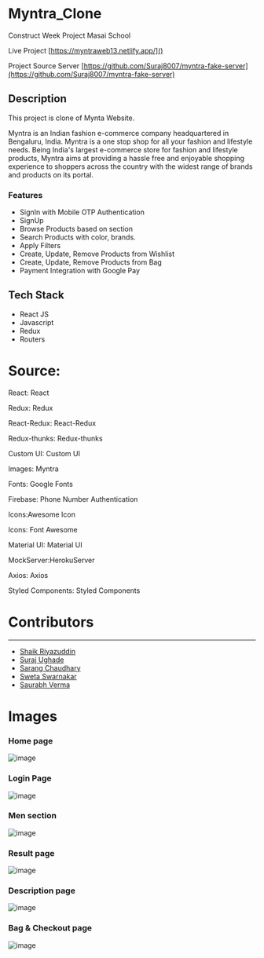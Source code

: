 # Myntra_Clone

Construct Week Project Masai School

Live Project [https://myntraweb13.netlify.app/]()


Project Source Server [https://github.com/Suraj8007/myntra-fake-server](https://github.com/Suraj8007/myntra-fake-server)

## Description

This project is clone of Mynta Website.

Myntra is an Indian fashion e-commerce company headquartered in Bengaluru, India. Myntra is a one stop shop for all your fashion and lifestyle needs. Being India's largest e-commerce store for fashion and lifestyle products, Myntra aims at providing a hassle free and enjoyable shopping experience to shoppers across the country with the widest range of brands and products on its portal.

### Features

- SignIn with Mobile OTP Authentication
- SignUp
- Browse Products based on section
- Search Products with color, brands.
- Apply Filters
- Create, Update, Remove Products from Wishlist
- Create, Update, Remove Products from Bag
- Payment Integration with Google Pay

## Tech Stack

- React JS
- Javascript
- Redux
- Routers

# Source:

React: React

Redux: Redux

React-Redux: React-Redux

Redux-thunks: Redux-thunks

Custom UI: Custom UI

Images: Myntra

Fonts: Google Fonts

Firebase: Phone Number Authentication

Icons:Awesome Icon

Icons: Font Awesome

Material UI: Material UI

MockServer:HerokuServer

Axios: Axios

Styled Components: Styled Components

<!-- # Members and Their Responsibilities -->
  <div id="con">
    <h1>Contributors</h1>
    <hr>
    <ul>
      <a href="https://github.com/ShaikRiyazuddin"><li>Shaik Riyazuddin</li></a>
  <a href="https://github.com/Suraj8007"><li>Suraj Ughade</li></a>
  <a href="https://github.com/sarang999"><li>Sarang Chaudhary</li></a>
   <a href="https://github.com/Sweta-Swarnakar"><li>Sweta Swarnakar</li></a>
      <a href="https://github.com/akasaurabhverma"><li>Saurabh Verma</li></a>
    </ul>
    </div>

# Images

### Home page

![image]()

### Login Page

![image]()

### Men section

![image]()

### Result page

![image]()

### Description page

![image]()

### Bag & Checkout page

![image]()
